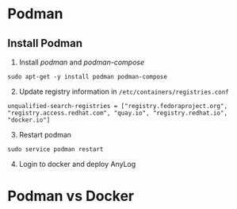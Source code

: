 # Podman

## Install Podman 
1. Install _podman_ and _podman-compose_
```shell
sudo apt-get -y install podman podman-compose
```

2. Update registry information in `/etc/containers/registries.conf`
```editorconfig
unqualified-search-registries = ["registry.fedoraproject.org", "registry.access.redhat.com", "quay.io", "registry.redhat.io", "docker.io"]
```

3. Restart podman
```shell
sudo service podman restart
```

4. Login to docker and deploy AnyLog

# Podman vs Docker

